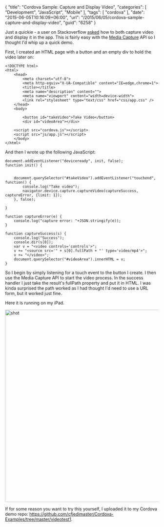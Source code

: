 {
	"title": "Cordova Sample: Capture and Display Video",
	"categories": [
		"Development",
		"JavaScript",
		"Mobile"
	],
	"tags": [
		"cordova"
	],
	"date": "2015-06-05T10:16:09+06:00",
	"url": "/2015/06/05/cordova-sample-capture-and-display-video",
	"guid": "6258"
}

Just a quickie - a user on Stackoverflow <a href="http://stackoverflow.com/questions/30667183/how-to-show-capture-video-in-phonegap/30669597#30669597">asked</a> how to both capture video and display it in the app. This is fairly easy with the <a href="http://plugins.cordova.io/#/package/org.apache.cordova.media-capture">Media Capture</a> API so I thought I'd whip up a quick demo. 

<!--more-->

First, I created an HTML page with a button and an empty div to hold the video later on:

<pre><code class="language-markup">&lt;!DOCTYPE html&gt;
&lt;html&gt;
	&lt;head&gt;
		&lt;meta charset=&quot;utf-8&quot;&gt;
		&lt;meta http-equiv=&quot;X-UA-Compatible&quot; content=&quot;IE=edge,chrome=1&quot;&gt;
		&lt;title&gt;&lt;/title&gt;
		&lt;meta name=&quot;description&quot; content=&quot;&quot;&gt;
		&lt;meta name=&quot;viewport&quot; content=&quot;width=device-width&quot;&gt;
        &lt;link rel=&quot;stylesheet&quot; type=&quot;text/css&quot; href=&quot;css/app.css&quot; /&gt;
	&lt;/head&gt;
	&lt;body&gt;

		&lt;button id=&quot;takeVideo&quot;&gt;Take Video&lt;/button&gt;
		&lt;div id=&quot;videoArea&quot;&gt;&lt;/div&gt;

	&lt;script src=&quot;cordova.js&quot;&gt;&lt;/script&gt;	
	&lt;script src=&quot;js/app.js&quot;&gt;&lt;/script&gt;
	&lt;/body&gt;
&lt;/html&gt;</code></pre>

And then I wrote up the following JavaScript:

<pre><code class="language-javascript">document.addEventListener(&quot;deviceready&quot;, init, false);
function init() {
	
	
	document.querySelector(&quot;#takeVideo&quot;).addEventListener(&quot;touchend&quot;, function() {
		console.log(&quot;Take video&quot;);
		navigator.device.capture.captureVideo(captureSuccess, captureError, {limit: 1});
	}, false);
	
}

function captureError(e) {
	console.log(&quot;capture error: &quot;+JSON.stringify(e));
}

function captureSuccess(s) {
	console.log(&quot;Success&quot;);
	console.dir(s[0]);
	var v = &quot;&lt;video controls='controls'&gt;&quot;;
	v += &quot;&lt;source src='&quot; + s[0].fullPath + &quot;' type='video/mp4'&gt;&quot;;
	v += &quot;&lt;/video&gt;&quot;;
	document.querySelector(&quot;#videoArea&quot;).innerHTML = v;
}</code></pre>

So I begin by simply listening for a touch event to the button I create. I then use the Media Capture API to start the video process. In the success handler I just take the result's fullPath property and put it in HTML. I was kinda surprised the path worked as I had thought I'd need to use a URL form, but it worked just fine.

Here it is running on my iPad.

<img src="http://static.raymondcamden.com/images/wp-content/uploads/2015/06/shot.png" alt="shot" width="800" height="630" class="aligncenter size-full wp-image-6259" />

If for some reason you want to try this yourself, I uploaded it to my Cordova demo repo: <a href="https://github.com/cfjedimaster/Cordova-Examples/tree/master/videotest1">https://github.com/cfjedimaster/Cordova-Examples/tree/master/videotest1</a>.